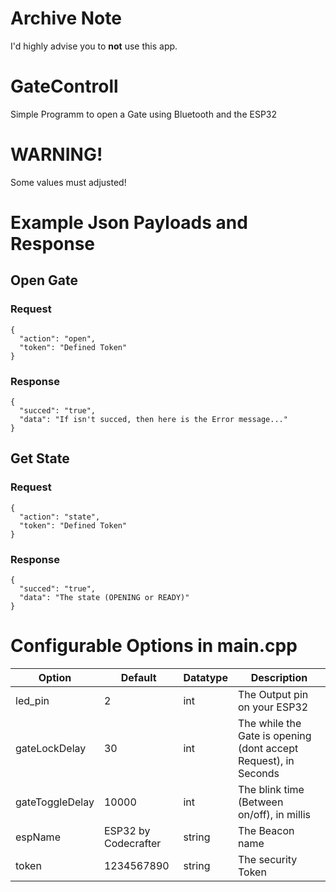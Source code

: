 # Archive Note
I'd highly advise you to **not** use this app.
# GateControll
 Simple Programm to open a Gate using Bluetooth and the ESP32
 
# WARNING!
 Some values must adjusted! 
 # Example Json Payloads and Response
 ## Open Gate
 ### Request
```
{
  "action": "open",
  "token": "Defined Token"
}
```
### Response
```
{
  "succed": "true",
  "data": "If isn't succed, then here is the Error message..."
}
```
## Get State
### Request
```
{
  "action": "state",
  "token": "Defined Token"
}
```
### Response
```
{
  "succed": "true",
  "data": "The state (OPENING or READY)"
}
```
# Configurable Options in main.cpp
| Option | Default | Datatype | Description |
| --- | --- | --- | --- |
| led_pin | 2 | int | The Output pin on your ESP32 |
| gateLockDelay | 30 | int | The while the Gate is opening (dont accept Request), in Seconds |
| gateToggleDelay | 10000 | int | The blink time (Between on/off), in millis |
| espName | ESP32 by Codecrafter | string | The Beacon name |
| token | 1234567890 | string | The security Token |
